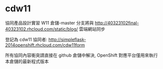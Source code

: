 # cdw11
協同產品設計實習 W11 倉儲-master 分支將與 http://40323102final-40323102.rhcloud.com/static/blog/ 雲端網站同步

登記為 cdw11 協同者: http://simpleflask-2014openshift.rhcloud.com/cdw11form

所有協同內容衝突請直接在 github 倉儲中解決, OpenShift 對應平台僅用來執行本倉儲的最新程式版本


